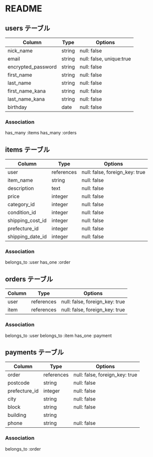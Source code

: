# README

## users テーブル
| Column             | Type       | Options                  |
| ------------------ | ---------- | ------------------------ |
| nick_name          | string     | null: false              |
| email              | string     | null: false, unique:true |
| encrypted_password | string     | null: false              |
| first_name         | string     | null: false              |
| last_name          | string     | null: false              |
| first_name_kana    | string     | null: false              |
| last_name_kana     | string     | null: false              |
| birthday           | date       | null: false              |

### Association
has_many :items
has_many :orders


## items テーブル
| Column             | Type       | Options                        |
| ------------------ | ---------- | -------------------------------|
| user               | references | null: false, foreign_key: true |
| item_name          | string     | null: false                    |
| description        | text       | null: false                    |
| price              | integer    | null: false                    |
| category_id        | integer    | null: false                    |
| condition_id       | integer    | null: false                    |
| shipping_cost_id   | integer    | null: false                    |
| prefecture_id      | integer    | null: false                    |
| shipping_date_id   | integer    | null: false                    |


### Association
belongs_to :user
has_one :order


## orders テーブル
| Column             | Type       | Options                        |
| ------------------ | ---------- | ------------------------------ |
| user               | references | null: false, foreign_key: true |
| item               | references | null: false, foreign_key: true |

### Association
belongs_to :user
belongs_to :item
has_one :payment


## payments テーブル
| Column             | Type       | Options                        |
| ------------------ | ---------- | ------------------------------ |
| order              | references | null: false, foreign_key: true |
| postcode           | string     | null: false                    |
| prefecture_id      | integer    | null: false                    |
| city               | string     | null: false                    |
| block              | string     | null: false                    |
| building           | string     |                                |
| phone              | string     | null: false                    |

### Association
belongs_to :order

